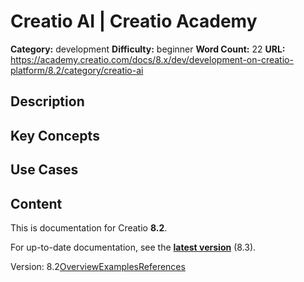 # Creatio AI | Creatio Academy

**Category:** development **Difficulty:** beginner **Word Count:** 22 **URL:**
https://academy.creatio.com/docs/8.x/dev/development-on-creatio-platform/8.2/category/creatio-ai

## Description

## Key Concepts

## Use Cases

## Content

This is documentation for Creatio **8.2**.

For up-to-date documentation, see the
**[latest version](/docs/8.x/dev/development-on-creatio-platform/category/creatio-ai)**
(8.3).

Version:
8.2[Overview](/docs/8.x/dev/development-on-creatio-platform/8.2/platform-customization/freedom-ui/creatio-ai/overview)[Examples](/docs/8.x/dev/development-on-creatio-platform/8.2/creatio-ai-examples)[References](/docs/8.x/dev/development-on-creatio-platform/8.2/creatio-ai-references)

